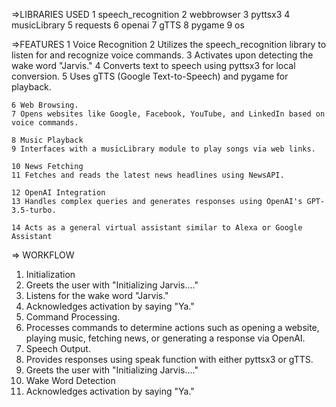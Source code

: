 =>LIBRARIES USED 
    1 speech_recognition 
    2 webbrowser 
    3 pyttsx3 
    4 musicLibrary 
    5 requests 
    6 openai 
    7 gTTS 
    8 pygame 
    9 os

=>FEATURES 
    1 Voice Recognition 
    2 Utilizes the speech_recognition library to listen for and recognize voice commands. 
    3 Activates upon detecting the wake word "Jarvis." 
    4 Converts text to speech using pyttsx3 for local conversion. 
    5 Uses gTTS (Google Text-to-Speech) and pygame for playback. 
    
    6 Web Browsing. 
    7 Opens websites like Google, Facebook, YouTube, and LinkedIn based on voice commands. 
    
    8 Music Playback 
    9 Interfaces with a musicLibrary module to play songs via web links. 
    
    10 News Fetching 
    11 Fetches and reads the latest news headlines using NewsAPI. 
    
    12 OpenAI Integration 
    13 Handles complex queries and generates responses using OpenAI's GPT-3.5-turbo. 
    
    14 Acts as a general virtual assistant similar to Alexa or Google Assistant

=> WORKFLOW
  1. Initialization
  2. Greets the user with "Initializing Jarvis...."
  4. Listens for the wake word "Jarvis."
  5. Acknowledges activation by saying "Ya."
  6. Command Processing.
  7. Processes commands to determine actions such as opening a website, playing music, fetching news, or generating a response via OpenAI.
  8. Speech Output. 
  9. Provides responses using speak function with either pyttsx3 or gTTS.
  10. Greets the user with "Initializing Jarvis...."
  11. Wake Word Detection
  12. Acknowledges activation by saying "Ya."
